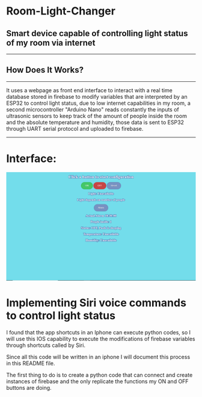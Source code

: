 # Room-Light-Changer
Smart device capable of controlling light status of my room via internet 
---
---
## How Does It Works?
---
It uses a webpage as front end interface to interact with a real time database stored in firebase to modify variables that are interpreted by an ESP32 to control light status, due to low internet capabilities in my room, a second microcontroller "Arduino Nano" reads constantly the inputs of ultrasonic sensors to keep track of the amount of people inside the room and the absolute temperature and humidity, those data is sent to ESP32 through UART serial protocol and uploaded to firebase.

---
# Interface:

![](https://github.com/PaoloReyes254/Room-Light-Changer/blob/main/Images/Interface.PNG?raw=true)

# Implementing Siri voice commands to control light status

I found that the app shortcuts in an Iphone can execute python codes, so I will use this IOS capability to execute the modifications of firebase variables through shortcuts called by Siri.

Since all this code will be written in an iphone I will document this process in this README file.

The first thing to do is to create a python code that can connect and create instances of firebase and the only replicate the functions my ON and OFF buttons are doing.
